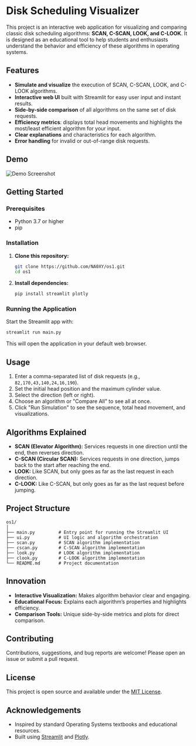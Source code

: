 # Disk Scheduling Visualizer

This project is an interactive web application for visualizing and comparing classic disk scheduling algorithms: **SCAN, C-SCAN, LOOK, and C-LOOK**. It is designed as an educational tool to help students and enthusiasts understand the behavior and efficiency of these algorithms in operating systems.

## Features

- **Simulate and visualize** the execution of SCAN, C-SCAN, LOOK, and C-LOOK algorithms.
- **Interactive web UI** built with Streamlit for easy user input and instant results.
- **Side-by-side comparison** of all algorithms on the same set of disk requests.
- **Efficiency metrics**: displays total head movements and highlights the most/least efficient algorithm for your input.
- **Clear explanations** and characteristics for each algorithm.
- **Error handling** for invalid or out-of-range disk requests.

## Demo

![Demo Screenshot](demo_screenshot.png) <!-- Add an actual screenshot if available -->

## Getting Started

### Prerequisites

- Python 3.7 or higher
- pip

### Installation

1. **Clone this repository:**
   ```sh
   git clone https://github.com/NA0XY/os1.git
   cd os1
   ```

2. **Install dependencies:**
   ```sh
   pip install streamlit plotly
   ```

### Running the Application

Start the Streamlit app with:
```sh
streamlit run main.py
```
This will open the application in your default web browser.

## Usage

1. Enter a comma-separated list of disk requests (e.g., `82,170,43,140,24,16,190`).
2. Set the initial head position and the maximum cylinder value.
3. Select the direction (left or right).
4. Choose an algorithm or "Compare All" to see all at once.
5. Click "Run Simulation" to see the sequence, total head movement, and visualizations.

## Algorithms Explained

- **SCAN (Elevator Algorithm):** Services requests in one direction until the end, then reverses direction.
- **C-SCAN (Circular SCAN):** Services requests in one direction, jumps back to the start after reaching the end.
- **LOOK:** Like SCAN, but only goes as far as the last request in each direction.
- **C-LOOK:** Like C-SCAN, but only goes as far as the last request before jumping.

## Project Structure

```
os1/
│
├── main.py         # Entry point for running the Streamlit UI
├── ui.py           # UI logic and algorithm orchestration
├── scan.py         # SCAN algorithm implementation
├── cscan.py        # C-SCAN algorithm implementation
├── look.py         # LOOK algorithm implementation
├── clook.py        # C-LOOK algorithm implementation
└── README.md       # Project documentation
```

## Innovation

- **Interactive Visualization:** Makes algorithm behavior clear and engaging.
- **Educational Focus:** Explains each algorithm’s properties and highlights efficiency.
- **Comparison Tools:** Unique side-by-side metrics and plots for direct comparison.

## Contributing

Contributions, suggestions, and bug reports are welcome! Please open an issue or submit a pull request.

## License

This project is open source and available under the [MIT License](LICENSE).

## Acknowledgements

- Inspired by standard Operating Systems textbooks and educational resources.
- Built using [Streamlit](https://streamlit.io/) and [Plotly](https://plotly.com/python/).
